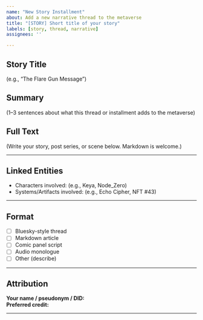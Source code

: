 ```yaml
---
name: "New Story Installment"
about: Add a new narrative thread to the metaverse
title: "[STORY] Short title of your story"
labels: [story, thread, narrative]
assignees: ''

---
```


## Story Title

(e.g., “The Flare Gun Message”)

## Summary

(1–3 sentences about what this thread or installment adds to the metaverse)

## Full Text

(Write your story, post series, or scene below. Markdown is welcome.)

---

## Linked Entities

- Characters involved: (e.g., Keya, Node_Zero)
- Systems/Artifacts involved: (e.g., Echo Cipher, NFT #43)

---

## Format

- [ ] Bluesky-style thread
- [ ] Markdown article
- [ ] Comic panel script
- [ ] Audio monologue
- [ ] Other (describe)

---

## Attribution

**Your name / pseudonym / DID:**  
**Preferred credit:**  

---
